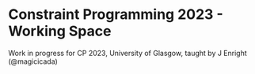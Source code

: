 # Constraint Programming 2023 - Working Space

Work in progress for CP 2023, University of Glasgow, taught by J Enright (@magicicada)

